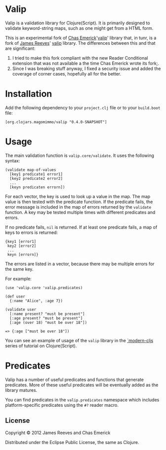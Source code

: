 # Valip

Valip is a validation library for Clojure(Script). It is primarily
designed to validate keyword-string maps, such as one might get from a
HTML form.

This is an experimental fork of
[Chas Emerick](https://github.com/cemerick)'[valip](https://github.com/cemerick/valip)'
library that, in tunr, is a fork of
[James Reeves](http://github.com/weavejester)'
[valip](http://github.com/weavejester/valip) library. The differences
between this and that are significant:

1. I tried to make this fork compliant with the new Reader Conditional
   extension that was not available a the time Chas Emerick wrote its
   fork;.
2. Since I was breaking stuff anyway, I fixed a security issue and
   added the coverage of corner cases, hopefully all for the better.

# Installation

Add the following dependency to your `project.clj` file or to your
`build.boot` file:

    [org.clojars.magomimmo/valip "0.4.0-SNAPSHOT"]

# Usage

The main validation function is `valip.core/validate`. It uses the
following syntax:

    (validate map-of-values
      [key1 predicate1 error1]
      [key2 predicate2 error2]
      ...
      [keyn predicaten errorn])

For each vector, the key is used to look up a value in the map. The map value
is then tested with the predicate function. If the predicate fails, the error
message is included in the map of errors returned by the `validate` function. A
key may be tested multiple times with different predicates and errors.

If no predicate fails, `nil` is returned. If at least one predicate fails, a
map of keys to errors is returned:

    {key1 [error1]
     key2 [error2]
     ...
     keyn [errorn]}

The errors are listed in a vector, because there may be multiple errors for the
same key.

For example:

    (use 'valip.core 'valip.predicates)

    (def user
      {:name "Alice", :age 7})

    (validate user
      [:name present? "must be present"]
      [:age present? "must be present"]
      [:age (over 18) "must be over 18"])

    => {:age ["must be over 18"])

You can see an example of usage of the `valip` library in the
[`modern-cljs](https://github.com/magomimmo/modern-cljs) series of
tutorial on Clojure(Script).

# Predicates

Valip has a number of useful predicates and functions that generate
predicates.  More of these useful predicates will be eventually added
as the library matures.

You can find predicates in the `valip.predicates` namespace which
includes platform-specific predicates using the `#?` reader macro.

## License

Copyright © 2012 James Reeves and Chas Emerick

Distributed under the Eclipse Public License, the same as Clojure.
